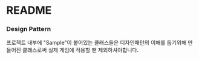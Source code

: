 # README

### **Design Pattern**

프로젝트 내부에 "Sample"이 붙어있는 클래스들은 디자인패턴의 이해를 돕기위해 만들어진 클래스로써 실제 게임에 적용할 땐 제외하셔야합니다.